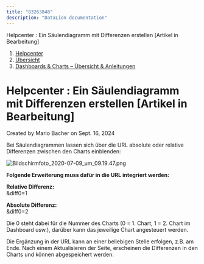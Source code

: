 ```yaml
---
title: "83263848"
description: "DataLion documentation"
---
```


Helpcenter : Ein Säulendiagramm mit Differenzen erstellen \[Artikel in Bearbeitung\]  

1.  [Helpcenter](index.html)
2.  [Übersicht](2982609.html)
3.  [Dashboards & Charts – Übersicht & Anleitungen](3539109.html)

# Helpcenter : Ein Säulendiagramm mit Differenzen erstellen \[Artikel in Bearbeitung\]

Created by Mario Bacher on Sept. 16, 2024

Bei Säulendiagrammen lassen sich über die URL absolute oder relative Differenzen zwischen den Charts einblenden:

![Bildschirmfoto_2020-07-09_um_09.19.47.png](/img/83755197.png?width=760)

**Folgende Erweiterung muss dafür in die URL integriert werden:**

**Relative Differenz:**  
&diff0=1

**Absolute Differenz:**  
&diff0=2

Die 0 steht dabei für die Nummer des Charts (0 = 1. Chart, 1 = 2. Chart im Dashboard usw.), darüber kann das jeweilige Chart angesteuert werden. 

Die Ergänzung in der URL kann an einer beliebigen Stelle erfolgen, z.B. am Ende. Nach einem Aktualisieren der Seite, erscheinen die Differenzen in den Charts und können abgespeichert werden.